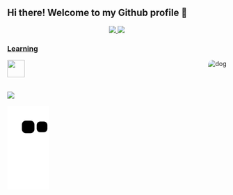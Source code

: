## Hi there! Welcome to my Github profile 👋



<div  align='center'>
   <a href="https://github.com/Wolsadek">
  <img height="160em" src="https://github-readme-stats.vercel.app/api?username=Wolsadek&show_icons=true&theme=dark&include_all_commits=true&count_private=true"/>  
<a href="https://github.com/Wolsadek">
  <img height="140em" widht='1' src="https://github-readme-stats.vercel.app/api/top-langs/?username=Wolsadek&layout=compact&langs_count=7&theme=merko"/>
  </div>


### Learning
<img src="https://cdn.jsdelivr.net/gh/devicons/devicon/icons/python/python-original.svg" width="40" height="40"/>
<img align='right' alt='dog' height='150' style="border-radius:10px;"
 src="https://i.pinimg.com/600x315/c8/b6/35/c8b6359550881c7040f3169d242e60c3.jpg">  
     
 ##
<a href = "mailto:estudominucioso@gmail.com"><img src="https://img.shields.io/badge/-Gmail-%23333?style=for-the-badge&logo=gmail&logoColor=white" target="_blank"></a>      

![Snake animation](https://github.com/Wolsadek/Wolsadek/blob/output/github-contribution-grid-snake.svg#gh-dark-mode-only)

